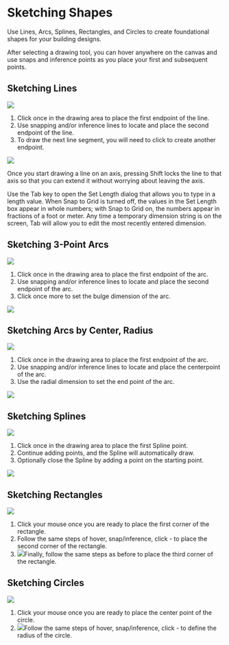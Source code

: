 # Sketching Shapes

Use Lines, Arcs, Splines, Rectangles, and Circles to create foundational shapes for your building designs.

After selecting a drawing tool, you can hover anywhere on the canvas and use snaps and inference points as you place your first and subsequent points.

## Sketching Lines

![](Images/GUID-27983F96-48B2-4FD2-8667-EDC3435AAA66-low.png) 
1. Click once in the drawing area to place the first endpoint of the line.
2. Use snapping and/or inference lines to locate and place the second endpoint of the line.
3. To draw the next line segment, you will need to click to create another endpoint.


![](Images/GUID-AB3A710E-3BF8-4163-AF46-2B02ED9A3277-low.png)


Once you start drawing a line on an axis, pressing Shift locks the line to that axis so that you can extend it without worrying about leaving the axis.

Use the Tab key to open the Set Length dialog that allows you to type in a length value. When Snap to Grid is turned off, the values in the Set Length box appear in whole numbers; with Snap to Grid on, the numbers appear in fractions of a foot or meter. Any time a temporary dimension string is on the screen, Tab will allow you to edit the most recently entered dimension.

## Sketching 3-Point Arcs

![](Images/GUID-9DB80E7B-E0BE-4EC1-B035-F01592BCE7F0-low.png) 
1. Click once in the drawing area to place the first endpoint of the arc.
2. Use snapping and/or inference lines to locate and place the second endpoint of the arc.
3. Click once more to set the bulge dimension of the arc.

![](Images/GUID-1F062C15-3811-4D9A-A15C-E464EF756989-low.png)

## Sketching Arcs by Center, Radius

![](Images/GUID-9DB80E7B-E0BE-4EC1-B035-F01592BCE7F0-low.png) 
1. Click once in the drawing area to place the first endpoint of the arc.
2. Use snapping and/or inference lines to locate and place the centerpoint of the arc.
3. Use the radial dimension to set the end point of the arc.

![](Images/arc-center-radius.png)

## Sketching Splines

![](Images/GUID-70BC13C6-FED4-4BC2-BBFB-B4D0AE66A7FC-low.png) 
1. Click once in the drawing area to place the first Spline point.
2. Continue adding points, and the Spline will automatically draw.
3. Optionally close the Spline by adding a point on the starting point.

![](Images/GUID-7F769709-6434-40BF-BB18-2C7C73E343C6-low.png)

## Sketching Rectangles

![](Images/GUID-8C3D33D8-5D89-4D52-9425-323604428765-low.png) 
1. Click your mouse once you are ready to place the first corner of the rectangle.
2. Follow the same steps of hover, snap/inference, click - to place the second corner of the rectangle.
3. ![](Images/GUID-8D08B9BE-B846-4FBA-9CEC-9A8E653548C0-low.png)Finally, follow the same steps as before to place the third corner of the rectangle.

## Sketching Circles

![](Images/GUID-1193F05F-06CC-4415-A8E8-809D5824D25D-low.png) 
1. Click your mouse once you are ready to place the center point of the circle.
2. ![](Images/GUID-E665F344-1E0F-41B0-8195-EC68951CAC69-low.png)Follow the same steps of hover, snap/inference, click - to define the radius of the circle.
